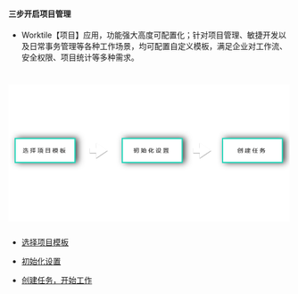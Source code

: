 #### 三步开启项目管理

* Worktile【项目】应用，功能强大高度可配置化；针对项目管理、敏捷开发以及日常事务管理等各种工作场景，均可配置自定义模板，满足企业对工作流、安全权限、项目统计等多种需求。

# ![](/assets/三步项目管理.png)

* [选择项目模板](/ru-men-zhi-nan/xiang-mu-guan-li/san-bu-kai-qi-xiang-mu-guan-li/xuan-ze-xiang-mu-mo-ban.md)

* [初始化设置](/ru-men-zhi-nan/xiang-mu-guan-li/san-bu-kai-qi-xiang-mu-guan-li/chu-shi-hua-she-zhi.md)

* [创建任务，开始工作](/ru-men-zhi-nan/xiang-mu-guan-li/san-bu-kai-qi-xiang-mu-guan-li/chuang-jian-ren-wu-ff0c-kai-shi-gong-zuo.md)
